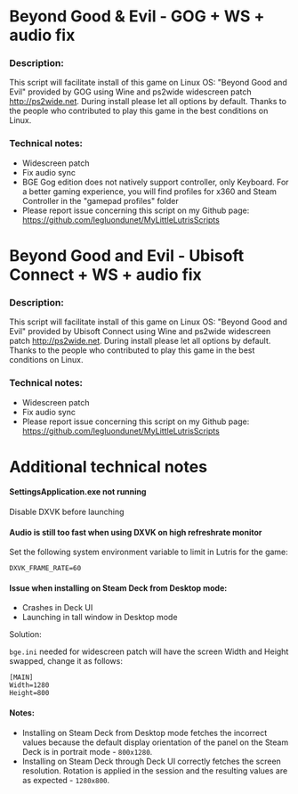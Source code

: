 # Beyond Good & Evil - GOG + WS + audio fix

### Description:
This script will facilitate install of this game on Linux OS:
"Beyond Good and Evil" provided by GOG using Wine and ps2wide widescreen patch http://ps2wide.net.
During install please let all options by default.
Thanks to the people who contributed to play this game in the best conditions on Linux.

### Technical notes:
- Widescreen patch
- Fix audio sync
- BGE Gog edition does not natively support controller, only Keyboard.  For a better gaming experience, you will find profiles for x360 and Steam Controller in the "gamepad profiles" folder
- Please report issue concerning this script on my Github page:
https://github.com/legluondunet/MyLittleLutrisScripts

# Beyond Good and Evil - Ubisoft Connect + WS + audio fix

### Description:
This script will facilitate install of this game on Linux OS:
"Beyond Good and Evil" provided by Ubisoft Connect using Wine and ps2wide widescreen patch http://ps2wide.net.
During install please let all options by default.
Thanks to the people who contributed to play this game in the best conditions on Linux.

### Technical notes:
- Widescreen patch
- Fix audio sync
- Please report issue concerning this script on my Github page:
https://github.com/legluondunet/MyLittleLutrisScripts

# Additional technical notes

#### SettingsApplication.exe not running 
Disable DXVK before launching

#### Audio is still too fast when using DXVK on high refreshrate monitor
Set the following system environment variable to limit in Lutris for the game:

`DXVK_FRAME_RATE=60`

#### Issue when installing on Steam Deck from Desktop mode:
- Crashes in Deck UI
- Launching in tall window in Desktop mode

Solution:

`bge.ini` needed for widescreen patch will have the screen Width and Height swapped, change it as follows:
```
[MAIN]
Width=1280
Height=800
```

#### Notes:
- Installing on Steam Deck from Desktop mode fetches the incorrect values because the default display orientation of the panel on the Steam Deck is in portrait mode - `800x1280`.
- Installing on Steam Deck through Deck UI correctly fetches the screen resolution. Rotation is applied in the session and the resulting values are as expected - `1280x800`.